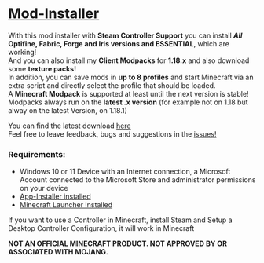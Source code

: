 # [Mod-Installer](https://github.com/SanCraftDev/Mod-Installer)
With this mod installer with **Steam Controller Support** you can install **_All_ Optifine, Fabric, Forge and Iris versions and ESSENTIAL**, which are working! <br/>
And you can also install my **Client Modpacks** for **1.18.x** and also download some **texture packs!** <br/>
In addition, you can save mods in **up to 8 profiles** and start Minecraft via an extra script and directly select the profile that should be loaded. <br/>
A **Minecraft Modpack** is supported at least until the next version is stable! <br/>
Modpacks always run on the **latest .x version** (for example not on 1.18 but alway on the latest Version, on 1.18.1) <br/>

You can find the latest download [here](https://github.com/SanCraftDev/Mod-Installer/releases/latest/download/Installer.bat) <br/>
Feel free to leave feedback, bugs and suggestions in the [issues!](https://github.com/SanCraftDev/Mod-Installer/issues/) <br/>

### Requirements:
 - Windows 10 or 11 Device with an Internet connection, a Microsoft Account connected to the Microsoft Store and administrator permissions on your device
 - [App-Installer installed](ms-windows-store://pdp/?ProductId=9nblggh4nns1)
 - [Minecraft Launcher Installed](ms-windows-store://pdp/?ProductId=9pgw18npbzv5)
 
If you want to use a Controller in Minecraft, install Steam and Setup a Desktop Controller Configuration, it will work in Minecraft

**NOT AN OFFICIAL MINECRAFT PRODUCT. NOT APPROVED BY OR ASSOCIATED WITH MOJANG.**
